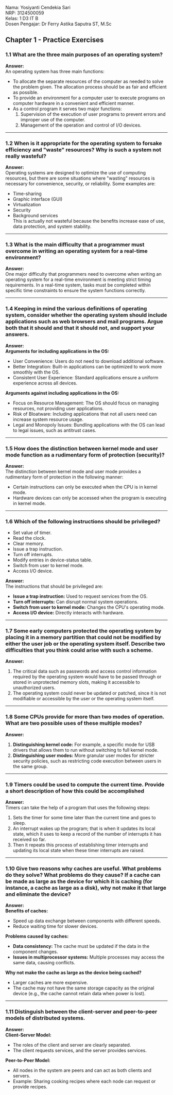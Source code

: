 Nama: Yosiyanti Cendekia Sari  
NRP: 3124500059   
Kelas: 1 D3 IT B  
Dosen Pengajar: Dr Ferry Astika Saputra ST, M.Sc

## Chapter 1 - Practice Exercises

### 1.1 What are the three main purposes of an operating system?  
**Answer:**  
An operating system has three main functions:

- To allocate the separate resources of the computer as needed to solve the problem given. The allocation process should be as fair and efficient as possible.
- To provide an environment for a computer user to execute programs on computer hardware in a convenient and efficient manner.
- As a control program it serves two major functions: 
  1. Supervision of the execution of user programs to prevent errors and improper use of the computer.
  2. Management of the operation and control of I/O devices.
  
---

### 1.2 When is it appropriate for the operating system to forsake efficiency and "waste" resources? Why is such a system not really wasteful?
**Answer:**  
Operating systems are designed to optimize the use of computing resources, but there are some situations where "wasting" resources is necessary for convenience, security, or reliability. Some examples are:
- Time-sharing
- Graphic interface (GUI)
- Virtualization
- Security
- Background services  
This is actually not wasteful because the benefits increase ease of use, data protection, and system stability.

---

### 1.3 What is the main difficulty that a programmer must overcome in writing an operating system for a real-time environment?
**Answer:**  
One major difficulty that programmers need to overcome when writing an operating system for a real-time environment is meeting strict timing requirements. In a real-time system, tasks must be completed within specific time constraints to ensure the system functions correctly.

---

### 1.4 Keeping in mind the various definitions of operating system, consider whether the operating system should include applications such as web browsers and mail programs. Argue both that it should and that it should not, and support your answers. 
**Answer:**  
**Arguments for including applications in the OS:**
- User Convenience: Users do not need to download additional software.
- Better Integration: Built-in applications can be optimized to work more smoothly with the OS.
- Consistent User Experience: Standard applications ensure a uniform experience across all devices.

**Arguments against including applications in the OS:**
- Focus on Resource Management: The OS should focus on managing resources, not providing user applications.
- Risk of Bloatware: Including applications that not all users need can increase system resource usage.
- Legal and Monopoly Issues: Bundling applications with the OS can lead to legal issues, such as antitrust cases.

---

### 1.5 How does the distinction between kernel mode and user mode function as a rudimentary form of protection (security)?
**Answer:**  
The distinction between kernel mode and user mode provides a rudimentary form of protection in the following manner:
- Certain instructions can only be executed when the CPU is in kernel mode.
- Hardware devices can only be accessed when the program is executing in kernel mode.

---

### 1.6 Which of the following instructions should be privileged?  
- Set value of timer.  
- Read the clock.  
- Clear memory.  
- Issue a trap instruction.  
- Turn off interrupts.  
- Modify entries in device-status table.  
- Switch from user to kernel mode.  
- Access I/O device.
  
**Answer:**  
The instructions that should be privileged are:
- **Issue a trap instruction:** Used to request services from the OS.
- **Turn off interrupts:** Can disrupt normal system operations.
- **Switch from user to kernel mode:** Changes the CPU's operating mode.
- **Access I/O device:** Directly interacts with hardware.

---

### 1.7	Some early computers protected the operating system by placing it in a memory partition that could not be modified by either the user job or the operating system itself. Describe two difficulties that you think could arise with such a scheme.
**Answer:** 
1. The critical data such as passwords and access control information required by the operating system would have to be passed through or stored in unprotected memory slots, making it accessible to unauthorized users.
2. The operating system could never be updated or patched, since it is not modifiable or accessible by the user or the operating system itself.

---

### 1.8	Some CPUs provide for more than two modes of operation. What are two possible uses of these multiple modes? 
**Answer:**  
1. **Distinguishing kernel code:** For example, a specific mode for USB drivers that allows them to run without switching to full kernel mode.
2. **Distinguishing user modes:** More granular user modes for stricter security policies, such as restricting code execution between users in the same group.

---

### 1.9	Timers could be used to compute the current time. Provide a short description of how this could be accomplished
**Answer:**  
Timers can take the help of a program that uses the following steps:
1. Sets the timer for some time later than the current time and goes to sleep.
2. An interrupt wakes up the program; that is when it updates its local state, which it uses to keep a record of the number of interrupts it has received so far.
3. Then it repeats this process of establishing timer interrupts and updating its local state when these timer interrupts are raised.

---

### 1.10	Give two reasons why caches are useful. What problems do they solve? What problems do they cause? If a cache can be made as large as the device for which it is caching (for instance, a cache as large as a disk), why not make it that large and eliminate the device? 
**Answer:**  
**Benefits of caches:**
- Speed up data exchange between components with different speeds.
- Reduce waiting time for slower devices.

**Problems caused by caches:**
- **Data consistency:** The cache must be updated if the data in the component changes.
- **Issues in multiprocessor systems:** Multiple processes may access the same data, causing conflicts.

**Why not make the cache as large as the device being cached?**
- Larger caches are more expensive.
- The cache may not have the same storage capacity as the original device (e.g., the cache cannot retain data when power is lost).

---

### 1.11 Distinguish between the client-server and peer-to-peer models of distributed systems.
**Answer:**  
**Client-Server Model:**
- The roles of the client and server are clearly separated.
- The client requests services, and the server provides services.

**Peer-to-Peer Model:**
- All nodes in the system are peers and can act as both clients and servers.
- Example: Sharing cooking recipes where each node can request or provide recipes.
